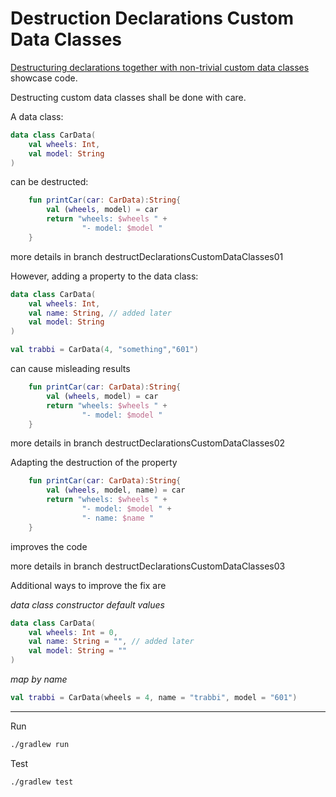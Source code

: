 # Destruction Declarations Custom Data Classes

[Destructuring declarations together with non-trivial custom data classes](https://twitter.com/kotlin/status/1276083456854941697) 
showcase code.

Destructing custom data classes shall be done with care.

A data class: 

```kotlin
data class CarData(
    val wheels: Int,
    val model: String
)
```

can be destructed:
```kotlin
    fun printCar(car: CarData):String{
        val (wheels, model) = car
        return "wheels: $wheels " +
                "- model: $model "
    }
```

more details in branch destructDeclarationsCustomDataClasses01

However, adding a property to the data class:

```kotlin
data class CarData(
    val wheels: Int,
    val name: String, // added later
    val model: String
)
```

```kotlin
val trabbi = CarData(4, "something","601")
```

can cause misleading results

```kotlin
    fun printCar(car: CarData):String{
        val (wheels, model) = car
        return "wheels: $wheels " +
                "- model: $model "
    }
```

more details in branch destructDeclarationsCustomDataClasses02

Adapting the destruction of the property 

```kotlin
    fun printCar(car: CarData):String{
        val (wheels, model, name) = car
        return "wheels: $wheels " +
                "- model: $model " +
                "- name: $name "
    }
```

improves the code

more details in branch destructDeclarationsCustomDataClasses03

Additional ways to improve the fix are 

_data class constructor default values_
 
```kotlin
data class CarData(
    val wheels: Int = 0,
    val name: String = "", // added later
    val model: String = ""
)
```
 
 _map by name_  
```kotlin
val trabbi = CarData(wheels = 4, name = "trabbi", model = "601")
```

---

Run

```bash
./gradlew run
```

Test

```bash
./gradlew test
```